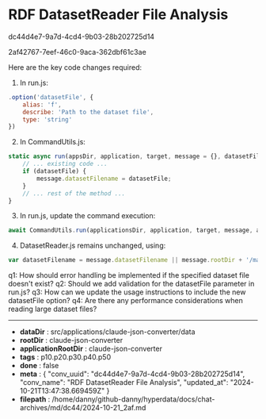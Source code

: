 # RDF DatasetReader File Analysis

dc44d4e7-9a7d-4cd4-9b03-28b202725d14

2af42767-7eef-46c0-9aca-362dbf61c3ae

 Here are the key code changes required:

1. In run.js:
```javascript
.option('datasetFile', {
    alias: 'f',
    describe: 'Path to the dataset file',
    type: 'string'
})
```

2. In CommandUtils.js:
```javascript
static async run(appsDir, application, target, message = {}, datasetFile = null) {
    // ... existing code ...
    if (datasetFile) {
        message.datasetFilename = datasetFile;
    }
    // ... rest of the method ...
}
```

3. In run.js, update the command execution:
```javascript
await CommandUtils.run(applicationsDir, application, target, message, argv.datasetFile);
```

4. DatasetReader.js remains unchanged, using:
```javascript
var datasetFilename = message.datasetFilename || message.rootDir + '/manifest.ttl';
```

q1: How should error handling be implemented if the specified dataset file doesn't exist?
q2: Should we add validation for the datasetFile parameter in run.js?
q3: How can we update the usage instructions to include the new datasetFile option?
q4: Are there any performance considerations when reading large dataset files?

---

* **dataDir** : src/applications/claude-json-converter/data
* **rootDir** : claude-json-converter
* **applicationRootDir** : claude-json-converter
* **tags** : p10.p20.p30.p40.p50
* **done** : false
* **meta** : {
  "conv_uuid": "dc44d4e7-9a7d-4cd4-9b03-28b202725d14",
  "conv_name": "RDF DatasetReader File Analysis",
  "updated_at": "2024-10-21T13:47:38.669459Z"
}
* **filepath** : /home/danny/github-danny/hyperdata/docs/chat-archives/md/dc44/2024-10-21_2af.md